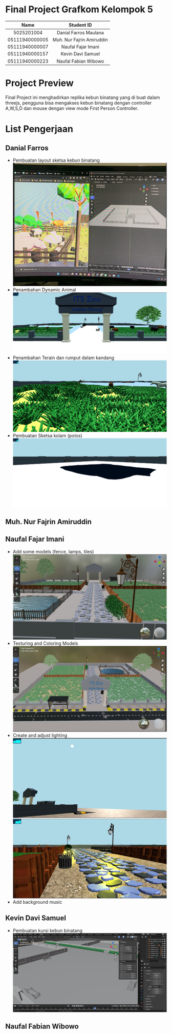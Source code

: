 # Final Project Grafkom Kelompok 5 

|Name|Student ID|
|:----------:|:-----------:|
| 5025201004	| Danial Farros Maulana |
| 05111940000005	| Muh. Nur Fajrin Amiruddin |
| 05111940000007	| Naufal Fajar Imani |
| 05111940000157	| Kevin Davi Samuel |
| 05111940000223	| Naufal Fabian Wibowo |

# Project Preview #
Final Project ini menghadirkan replika kebun binatang yang di buat dalam threejs, pengguna bisa mengakses kebun binatang dengan controller A,W,S,D dan mouse dengan view mode First Person Controller.

# List Pengerjaan #
## Danial Farros ##
- Pembuatan layout sketsa kebun binatang
    ![Gambar1](./Dokumentasi/gambar1.png)
- Penambahan Dynamic Animal
    ![Gambar2](./Dokumentasi/Gambar2.png)
- Penambahan Terain dan rumput dalam kandang
    ![Gambar3](./Dokumentasi/Gambar3.png)
- Pembuatan Sketsa kolam (polos)
    ![Gamber4](./Dokumentasi/Gambar4.png)
## Muh. Nur Fajrin Amiruddin ##

## Naufal Fajar Imani ##
- Add some models (fence, lamps, tiles)
    ![naufal_addmodel](./Dokumentasi/naufal_addmodel.png)
- Texturing and Coloring Models
    ![naufal_texture_color](./Dokumentasi/naufal_texture_color.png)
- Create and adjust lighting
    ![naufal_light1](./Dokumentasi/naufal_light1.png)
    ![naufal_light2](./Dokumentasi/naufal_light2.png)
- Add background music

## Kevin Davi Samuel ##
- Pembuatan kursi kebun binatang
    ![Gambar5](./Dokumentasi/Gambar5.png)
## Naufal Fabian Wibowo ##
